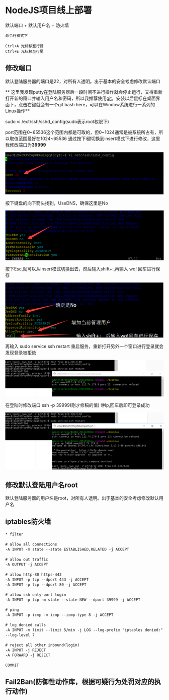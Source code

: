 # NodeJS项目线上部署

默认端口 + 默认用户名 + 防火墙

```
命令行模式下

Ctrl+A 光标移至行首
Ctrl+E 光标移至行尾

```

## 修改端口

默认登陆服务器的端口是22，对所有人透明。出于基本的安全考虑修改默认端口

**
这里我发现putty在登陆服务器后一段时间不进行操作就会停止运行，又得重新打开新的窗口并输入用户名和密码，所以我推荐使用[git](https://git-scm.com/)，安装以后鼠标在桌面界面下，点击右键就会有一个git bash here，可以在Window系统进行一系列的Linux操作**

sudo vi /ect/ssh/sshd_config(sudo表示root权限下)

port范围在0~65536这个范围内都是可取的，但0~1024通常是被系统所占有，所以取值范围最好在1024~65536
通过按下i键切换到insert模式下进行修改，这里我修改端口为**39999**

![](/aliyunnodejs/imgs/服务器安全等级1.png)

按下键盘的向下箭头找到，UseDNS，确保这里是No

![](/aliyunnodejs/imgs/服务器安全等级2.png)

按下Esc,就可以从insert模式切换出去，然后输入shift+:,再输入 wq! 回车进行保存

![](/aliyunnodejs/imgs/服务器安全等级3.png)

再输入 sudo service ssh restart 重启服务，重新打开另外一个窗口进行登录就会发现登录被拒绝

![](/aliyunnodejs/imgs/服务器安全等级4.png)

在登陆时修改端口 ssh -p 39999(刚才修稿的值) <username>@Ip,回车后即可登录成功

![](/aliyunnodejs/imgs/服务器安全等级5.png)

 
## 修改默认登陆用户名root

默认登陆服务器的用户名是root，对所有人透明。出于基本的安全考虑修改默认用户名

## iptables防火墙

```
* filter

# allow all connections
-A INPUT -m state --state ESTABLISHED,RELATED -j ACCEPT

# allow out traffic
-A OUTPUT -j ACCEPT

# allow http-80 https-443
-A INPUT -p tcp --dport 443 -j ACCEPT 
-A INPUT -p tcp --dport 80 -j ACCEPT   

# allow ssh only-port login
-A INPUT -p tcp -m state --state NEW --dport 39999 -j ACCEPT

# ping
-A INPUT -p icmp -m icmp --icmp-type 8 -j ACCEPT 

# log denied calls
-A INPUT -m limit --limit 5/min -j LOG --log-prefix "iptables denied:" --log-level 7

# reject all other inbound(login)
-A INPUT -j REJECT
-A FORWARD -j REJECT

COMMIT

```

## Fail2Ban(防御性动作库，根据可疑行为处罚对应的执行动作)


